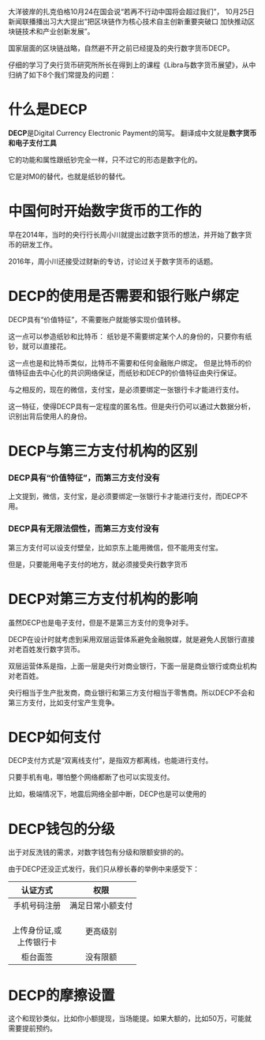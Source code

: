 大洋彼岸的扎克伯格10月24在国会说“若再不行动中国将会超过我们”，
10月25日新闻联播播出习大大提出“把区块链作为核心技术自主创新重要突破口 加快推动区块链技术和产业创新发展”。

国家层面的区块链战略，自然避不开之前已经提及的央行数字货币DECP。

仔细的学习了央行货币研究所所长在得到上的课程《Libra与数字货币展望》，从中归纳了如下8个我们常提及的问题：

# 什么是DECP

**DECP**是Digital Currency Electronic Payment的简写。
翻译成中文就是**数字货币和电子支付工具**

它的功能和属性跟纸钞完全一样，只不过它的形态是数字化的。

它是对M0的替代，也就是纸钞的替代。

# 中国何时开始数字货币的工作的

早在2014年，当时的央行行长周小川就提出过数字货币的想法，并开始了数字货币的研发工作。

2016年，周小川还接受过财新的专访，讨论过关于数字货币的话题。

# DECP的使用是否需要和银行账户绑定

DECP具有“价值特征”，不需要账户就能够实现价值转移。

这一点可以参造纸钞和比特币：
纸钞是不需要绑定某个人的身份的，只要你有纸钞，就可以直接花。

这一点也是和比特币类似，比特币不需要和任何金融账户绑定。
但是比特币的价值特征由去中心化的共识网络保证，而纸钞和DECP的价值特征由央行保证。

与之相反的，现在的微信，支付宝，是必须要绑定一张银行卡才能进行支付。

这一特征，使得DECP具有一定程度的匿名性。但是央行仍可以通过大数据分析，识别出背后使用人的身份。

# DECP与第三方支付机构的区别

### DECP具有“价值特征”，而第三方支付没有

上文提到，微信，支付宝，是必须要绑定一张银行卡才能进行支付，而DECP不用。

### DECP具有无限法偿性，而第三方支付没有

第三方支付可以设支付壁垒，比如京东上能用微信，但不能用支付宝。

但是，只要能用电子支付的地方，就必须接受央行数字货币

# DECP对第三方支付机构的影响

虽然DECP也是电子支付，但是不是第三方支付的竞争对手。

DECP在设计时就考虑到采用双层运营体系避免金融脱媒，就是避免人民银行直接对老百姓发行数字货币。

双层运营体系是指，上面一层是央行对商业银行，下面一层是商业银行或商业机构对老百姓。

央行相当于生产批发商，商业银行和第三方支付相当于零售商。所以DECP不会和第三方支付，比如支付宝产生竞争。

# DECP如何支付

DECP支付方式是“双离线支付”，是指双方都离线，也能进行支付。

只要手机有电，哪怕整个网络都断了也可以实现支付。

比如，极端情况下，地震后网络全部中断，DECP也是可以使用的

# DECP钱包的分级

出于对反洗钱的需求，对数字钱包有分级和限额安排的的。

由于DECP还没正式发行，我们只从穆长春的举例中来感受下：

认证方式 | 权限
:-----: | :---:
手机号码注册 | 满足日常小额支付
<br>上传身份证,或<br>上传银行卡 | 更高级别
柜台面签 | 没有限额

# DECP的摩擦设置

这个和现钞类似，比如你小额提现，当场能提。如果大额的，比如50万，可能就需要提前预约。



